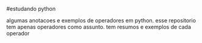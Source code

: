 #estudando python

algumas anotacoes e exemplos de operadores em python. esse repositorio tem apenas operadores como assunto. tem resumos e exemplos de cada operador
